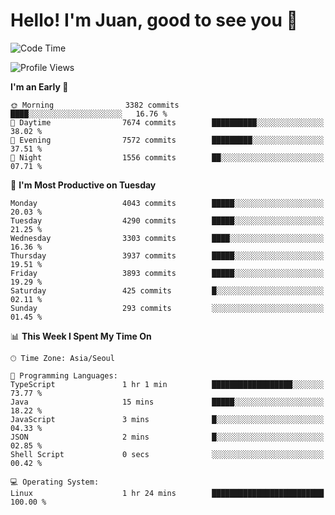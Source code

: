 # Hello! I'm Juan, good to see you 👋

<!--
**Y-k-Y/Y-k-Y** is a ✨ _special_ ✨ repository because its `README.md` (this file) appears on your GitHub profile.

Here are some ideas to get you started:

- 🔭 I’m currently working on ...
- 🌱 I’m currently learning ...
- 👯 I’m looking to collaborate on ...
- 🤔 I’m looking for help with ...
- 💬 Ask me about ...
- 📫 How to reach me: ...
- 😄 Pronouns: ...
- ⚡ Fun fact: ...
-->
<!--
![Profile views](https://gpvc.arturio.dev/Y-k-Y)

[![Omid Nikrah StackOverflow](https://github-readme-stackoverflow.vercel.app/?userID=9517076)](https://stackoverflow.com/users/9517076/i-have-10-fingers)
-->

<!--START_SECTION:waka-->
![Code Time](http://img.shields.io/badge/Code%20Time-1%2C762%20hrs%2041%20mins-blue)

![Profile Views](http://img.shields.io/badge/Profile%20Views-0-blue)

**I'm an Early 🐤** 

```text
🌞 Morning                3382 commits        ████░░░░░░░░░░░░░░░░░░░░░   16.76 % 
🌆 Daytime                7674 commits        ██████████░░░░░░░░░░░░░░░   38.02 % 
🌃 Evening                7572 commits        █████████░░░░░░░░░░░░░░░░   37.51 % 
🌙 Night                  1556 commits        ██░░░░░░░░░░░░░░░░░░░░░░░   07.71 % 
```
📅 **I'm Most Productive on Tuesday** 

```text
Monday                   4043 commits        █████░░░░░░░░░░░░░░░░░░░░   20.03 % 
Tuesday                  4290 commits        █████░░░░░░░░░░░░░░░░░░░░   21.25 % 
Wednesday                3303 commits        ████░░░░░░░░░░░░░░░░░░░░░   16.36 % 
Thursday                 3937 commits        █████░░░░░░░░░░░░░░░░░░░░   19.51 % 
Friday                   3893 commits        █████░░░░░░░░░░░░░░░░░░░░   19.29 % 
Saturday                 425 commits         █░░░░░░░░░░░░░░░░░░░░░░░░   02.11 % 
Sunday                   293 commits         ░░░░░░░░░░░░░░░░░░░░░░░░░   01.45 % 
```


📊 **This Week I Spent My Time On** 

```text
🕑︎ Time Zone: Asia/Seoul

💬 Programming Languages: 
TypeScript               1 hr 1 min          ██████████████████░░░░░░░   73.77 % 
Java                     15 mins             █████░░░░░░░░░░░░░░░░░░░░   18.22 % 
JavaScript               3 mins              █░░░░░░░░░░░░░░░░░░░░░░░░   04.33 % 
JSON                     2 mins              █░░░░░░░░░░░░░░░░░░░░░░░░   02.85 % 
Shell Script             0 secs              ░░░░░░░░░░░░░░░░░░░░░░░░░   00.42 % 

💻 Operating System: 
Linux                    1 hr 24 mins        █████████████████████████   100.00 % 
```


<!--END_SECTION:waka-->
